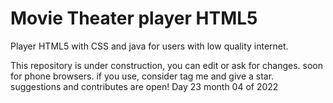 # Movie Theater player HTML5
 Player HTML5 with CSS and java for users with low quality internet.

This repository is under construction, you can edit or ask for changes. soon for phone browsers. if you use, consider tag me and give a star. suggestions and contributes are open! Day 23 month 04 of 2022

